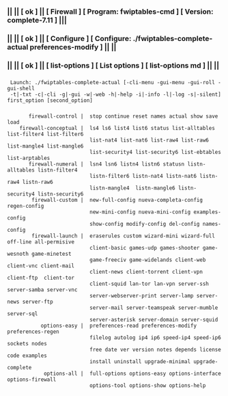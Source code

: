 ### || || [ ok ] || [ Firewall ] [ Program: fwiptables-cmd ] [ Version: complete-7.11 ] |||
### || || [ ok ] || [ Configure ] [ Configure: ./fwiptables-complete-actual preferences-modify ] || ||
### || || [ ok ] || [ list-options ] [ List options ] [ list-options md ] || ||
###
     Launch: ./fwiptables-complete-actual [-cli-menu -gui-menu -gui-roll -gui-shell
     -t|-txt -c|-cli -g|-gui -w|-web -h|-help -i|-info -l|-log -s|-silent] first_option [second_option]
###
           firewall-control |  stop continue reset names actual show save load                         
        firewall-conceptual |  ls4 ls6 list4 list6 status list-alltables list-filter4 list-filter6     
                               list-nat4 list-nat6 list-raw4 list-raw6 list-mangle4 list-mangle6       
                               list-security4 list-security6 list-ebtables list-arptables              
           firewall-numeral |  lsn4 lsn6 listn4 listn6 statusn listn-alltables listn-filter4           
                               listn-filter6 listn-nat4 listn-nat6 listn-raw4 listn-raw6               
                               listn-mangle4  listn-mangle6 listn-security4 listn-security6            
            firewall-custom |  new-full-config nueva-completa-config regen-config                      
                               new-mini-config nueva-mini-config examples-config                       
                               show-config modify-config del-config names-config                       
            firewall-launch |  eraserules custom wizard-mini wizard-full off-line all-permisive        
                               client-basic games-udp games-shooter game-wesnoth game-minetest         
                               game-freeciv game-widelands client-web client-vnc client-mail           
                               client-news client-torrent client-vpn  client-ftp  client-tor           
                               client-squid lan-tor lan-vpn server-ssh server-samba server-vnc         
                               server-webserver-print server-lamp server-news server-ftp               
                               server-mail server-teamspeak server-mumble server-sql                   
                               server-asterisk server-domain server-squid                              
               options-easy |  preferences-read preferences-modify preferences-regen                   
                               filelog autolog ip4 ip6 speed-ip4 speed-ip6 sockets nodes               
                               free date ver version notes depends license code examples               
                               install uninstall upgrade-minimal upgrade-complete                      
                options-all |  full-options options-easy options-interface options-firewall            
                               options-tool options-show options-help                                  
